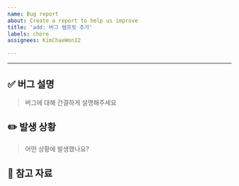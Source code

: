 ```yaml
---
name: Bug report
about: Create a report to help us improve
title: 'add: 버그 템프릿 추가'
labels: chore
assignees: KimChaeWon12

---
```


---
## ✅ 버그 설명
> 버그에 대해 간결하게 설명해주세요

## ✏️ 발생 상황
> 어떤 상황에 발생했나요?

## 💬 참고 자료
<!-- 쓸 내용 없으면 지워도 됩니당 -->
